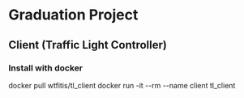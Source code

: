 # Graduation Project

## Client (Traffic Light Controller)

### Install with docker

docker pull wtfitis/tl_client
docker run -it --rm  --name client tl_client
